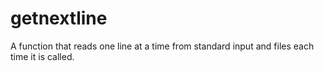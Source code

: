 # getnextline
A function that reads one line at a time from standard input and files each time it is called.
